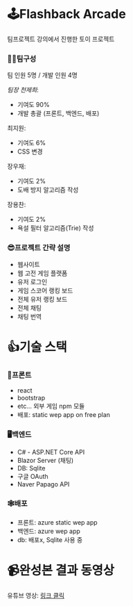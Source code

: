 # 🕹️Flashback Arcade
팀프로젝트 강의에서 진행한 토이 프로젝트  

### 👥👥팀구성
팀 인원 5명 / 개발 인원 4명  

*팀장 천제희*: 
- 기여도 90%  
- 개발 총괄 (프론트, 백엔드, 배포)

최지원:
- 기여도 6%
- CSS 변경

장우재:
- 기여도 2%
- 도배 방지 알고리즘 작성
  
장용찬:
- 기여도 2%
- 욕설 필터 알고리즘(Trie) 작성

### 😎프로젝트 간략 설명
- 웹사이트
- 웹 고전 게임 플랫폼
- 유저 로그인
- 게임 스코어 랭킹 보드
- 전체 유저 랭킹 보드
- 전체 채팅
- 채팅 번역

# 👍기술 스택
### 🎨프론트
- react
- bootstrap
- etc... 외부 게임 npm 모듈
- 배포:  static wep app on free plan

### 🖥️백엔드
- C# - ASP.NET Core API
- Blazor Server (채팅)
- DB: Sqlite
- 구글 OAuth
- Naver Papago API

### 🕸️배포
- 프론트: azure static wep app
- 백엔드: azure wep app
- db: 배포x, Sqlite 사용 중

# 📹완성본 결과 동영상
유튜브 영상: <a href="https://www.youtube.com/watch?v=1BRQhjjtLGE&t=53s&ab_channel=JeheeCheon">링크 클릭</a>
